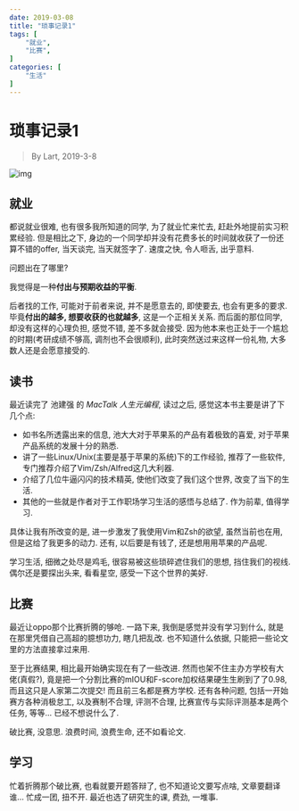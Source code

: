 ```yaml
---
date: 2019-03-08
title: "琐事记录1"
tags: [
    "就业",
    "比赛",
]
categories: [
    "生活"
]
---
```


# 琐事记录1

> By Lart, 2019-3-8

![img](https://images.pexels.com/photos/1183434/pexels-photo-1183434.jpeg?auto=compress&cs=tinysrgb&dpr=2&h=650&w=940)

## 就业

都说就业很难, 也有很多我所知道的同学, 为了就业忙来忙去, 赶赴外地提前实习积累经验. 但是相比之下, 身边的一个同学却并没有花费多长的时间就收获了一份还算不错的offer, 当天谈完, 当天就签字了. 速度之快, 令人咂舌, 出乎意料.

问题出在了哪里?

我觉得是一种**付出与预期收益的平衡**.

后者找的工作, 可能对于前者来说, 并不是愿意去的, 即使要去, 也会有更多的要求. 毕竟**付出的越多, 想要收获的也就越多**, 这是一个正相关关系. 而后面的那位同学, 却没有这样的心理负担, 感觉不错, 差不多就会接受. 因为他本来也正处于一个尴尬的时期(考研成绩不够高, 调剂也不会很顺利), 此时突然送过来这样一份礼物, 大多数人还是会愿意接受的.

## 读书

最近读完了 池建强 的 *MacTalk 人生元编程*, 读过之后, 感觉这本书主要是讲了下几个点:

* 如书名所透露出来的信息, 池大大对于苹果系的产品有着极致的喜爱, 对于苹果产品系统的发展十分的熟悉.
* 讲了一些Linux/Unix(主要是基于苹果的系统)下的工作经验, 推荐了一些软件, 专门推荐介绍了Vim/Zsh/Alfred这几大利器.
* 介绍了几位牛逼闪闪的技术精英, 使他们改变了我们这个世界, 改变了当下的生活.
* 其他的一些就是作者对于工作职场学习生活的感悟与总结了. 作为前辈, 值得学习.

具体让我有所改变的是, 进一步激发了我使用Vim和Zsh的欲望, 虽然当前也在用, 但是这给了我更多的动力. 还有, 以后要是有钱了, 还是想用用苹果的产品呢.

学习生活, 细微之处尽是鸡毛, 很容易被这些琐碎遮住我们的思想, 挡住我们的视线. 偶尔还是要探出头来, 看看星空, 感受一下这个世界的美好.

## 比赛

最近让oppo那个比赛折腾的够呛. 一路下来, 我倒是感觉并没有学习到什么, 就是在那里凭借自己高超的臆想功力, 瞎几把乱改. 也不知道什么依据, 只能把一些论文里的方法直接拿过来用.

至于比赛结果, 相比最开始确实现在有了一些改进. 然而也架不住主办方学校有大佬(真假?), 竟是把一个分割比赛的mIOU和F-score加权结果硬生生刷到了了0.98, 而且这只是人家第二次提交! 而且前三名都是赛方学校. 还有各种问题, 包括一开始赛方各种消极怠工, 以及赛制不合理, 评测不合理, 比赛宣传与实际评测基本是两个任务, 等等... 已经不想说什么了.

破比赛, 没意思. 浪费时间, 浪费生命, 还不如看论文.

## 学习

忙着折腾那个破比赛, 也看就要开题答辩了, 也不知道论文要写点啥, 文章要翻译谁... 忙成一团, 扭不开. 最近也选了研究生的课, 费劲, 一堆事.
